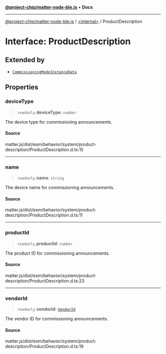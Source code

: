 [**@project-chip/matter-node-ble.js**](../../README.md) • **Docs**

***

[@project-chip/matter-node-ble.js](../../globals.md) / [\<internal\>](../README.md) / ProductDescription

# Interface: ProductDescription

## Extended by

- [`CommissioningModeInstanceData`](CommissioningModeInstanceData.md)

## Properties

### deviceType

> `readonly` **deviceType**: `number`

The device type for commissioning announcements.

#### Source

matter.js/dist/esm/behavior/system/product-description/ProductDescription.d.ts:15

***

### name

> `readonly` **name**: `string`

The device name for commissioning announcements.

#### Source

matter.js/dist/esm/behavior/system/product-description/ProductDescription.d.ts:11

***

### productId

> `readonly` **productId**: `number`

The product ID for commissioning announcements.

#### Source

matter.js/dist/esm/behavior/system/product-description/ProductDescription.d.ts:23

***

### vendorId

> `readonly` **vendorId**: [`VendorId`](../README.md#vendorid-1)

The vendor ID for commissioning announcements.

#### Source

matter.js/dist/esm/behavior/system/product-description/ProductDescription.d.ts:19
